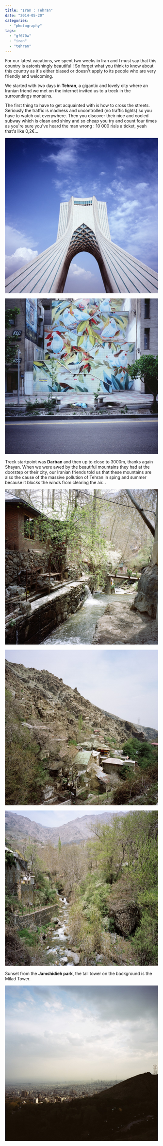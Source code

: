 ```yaml
---
title: "Iran : Tehran"
date: "2014-05-20"
categories: 
  - "photography"
tags: 
  - "gf670w"
  - "iran"
  - "tehran"
---
```


For our latest vacations, we spent two weeks in Iran and I must say that this country is astonishingly beautiful ! So forget what you think to know about this country as it's either biased or doesn't apply to its people who are very friendly and welcoming.

We started with two days in **Tehran**, a gigantic and lovely city where an Iranian friend we met on the internet invited us to a treck in the surroundings montains.

The first thing to have to get acquainted with is how to cross the streets. Seriously the traffic is madness and uncontrolled (no traffic lights) so you have to watch out everywhere. Then you discover their nice and cooled subway which is clean and shiny and so cheap you try and count four times as you're sure you've heard the man wrong : 10 000 rials a ticket, yeah that's like 0,2€...

[![06340006](images/06340006-1009x1024.jpg)](http://www.ultrabug.fr/wordpress/wp-content/uploads/2014/05/06340006.jpg)

[![06340008](images/06340008-1009x1024.jpg)](http://www.ultrabug.fr/wordpress/wp-content/uploads/2014/05/06340008.jpg)

Treck startpoint was **Darban** and then up to close to 3000m, thanks again Shayan. When we were awed by the beautiful mountains they had at the doorstep or their city, our Iranian friends told us that these mountains are also the cause of the massive pollution of Tehran in sping and summer because it blocks the winds from clearing the air...

[![05080008](images/05080008-1009x1024.jpg)](http://www.ultrabug.fr/wordpress/wp-content/uploads/2014/05/05080008.jpg)

[![05080011](images/05080011-1009x1024.jpg)](http://www.ultrabug.fr/wordpress/wp-content/uploads/2014/05/05080011.jpg)

[![05080010](images/05080010-1009x1024.jpg)](http://www.ultrabug.fr/wordpress/wp-content/uploads/2014/05/05080010.jpg)

Sunset from the **Jamshidieh park**, the tall tower on the background is the Milad Tower.

[![05060012](images/05060012-1009x1024.jpg)](http://www.ultrabug.fr/wordpress/wp-content/uploads/2014/05/05060012.jpg)
